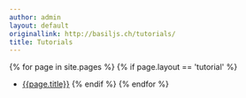 ```yaml
---
author: admin
layout: default
originallink: http://basiljs.ch/tutorials/
title: Tutorials
---
```


{% for page in site.pages %}
  {% if page.layout == 'tutorial' %}
- [{{page.title}}]({{page.url}})
  {% endif %}
{% endfor %}
